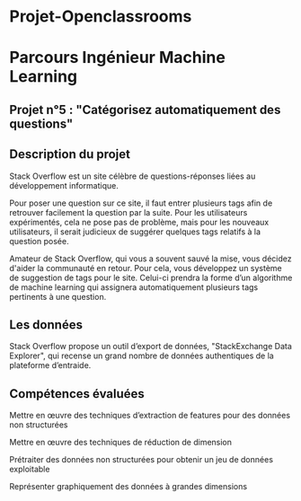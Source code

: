 # Projet-Openclassrooms
# Parcours Ingénieur Machine Learning

## Projet n°5 : "Catégorisez automatiquement des questions"

## Description du projet
Stack Overflow est un site célèbre de questions-réponses liées au développement informatique.

Pour poser une question sur ce site, il faut entrer plusieurs tags afin de retrouver facilement la question par la suite. 
Pour les utilisateurs expérimentés, cela ne pose pas de problème, mais pour les nouveaux utilisateurs, 
il serait judicieux de suggérer quelques tags relatifs à la question posée.

Amateur de Stack Overflow, qui vous a souvent sauvé la mise, vous décidez d'aider la communauté en retour. 
Pour cela, vous développez un système de suggestion de tags pour le site. 
Celui-ci prendra la forme d’un algorithme de machine learning qui assignera automatiquement plusieurs tags pertinents à une question.

## Les données
Stack Overflow propose un outil d’export de données, "StackExchange Data Explorer", qui recense un grand nombre de données authentiques de la plateforme d’entraide. 

## Compétences évaluées
Mettre en œuvre des techniques d’extraction de features pour des données non structurées

Mettre en œuvre des techniques de réduction de dimension

Prétraiter des données non structurées pour obtenir un jeu de données exploitable

Représenter graphiquement des données à grandes dimensions
